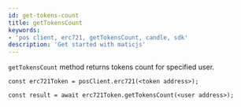 ```yaml
---
id: get-tokens-count
title: getTokensCount
keywords: 
- 'pos client, erc721, getTokensCount, candle, sdk'
description: 'Get started with maticjs'
---
```


`getTokensCount` method returns tokens count for specified user.

```
const erc721Token = posClient.erc721(<token address>);

const result = await erc721Token.getTokensCount(<user address>);

```
